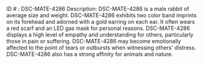 ID # : DSC-MATE-4286
Description: DSC-MATE-4286 is a male rabbit of average size and weight. DSC-MATE-4286 exhibits two color band imprints on its forehead and adorned with a gold earring on each ear. It often wears a red scarf and an LED gas mask for personal reasons. DSC-MATE-4286 displays a high level of empathy and understanding for others, particularly those in pain or suffering. DSC-MATE-4286 may become emotionally affected to the point of tears or outbursts when witnessing others' distress. DSC-MATE-4286 also has a strong affinity for animals and nature.